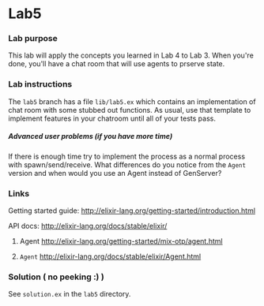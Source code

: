 # Lab5

### Lab purpose

This lab will apply the concepts you learned in Lab 4 to Lab 3. When you're done, 
you'll have a chat room that will use agents to prserve state. 


### Lab instructions


The `lab5` branch has a file `lib/lab5.ex` which contains an implementation of chat
room with some stubbed out functions. As usual, use that template to implement features
in your chatroom until all of your tests pass. 


##### Advanced user problems (if you have more time)

  If there is enough time try to implement the process
  as a normal process with spawn/send/receive. What differences do you notice
  from the `Agent` version and when would you use an Agent instead of
  GenServer?

### Links

Getting started guide: http://elixir-lang.org/getting-started/introduction.html

API docs: http://elixir-lang.org/docs/stable/elixir/

  1. Agent http://elixir-lang.org/getting-started/mix-otp/agent.html

  2. `Agent` http://elixir-lang.org/docs/stable/elixir/Agent.html


### Solution ( no peeking :) )

See `solution.ex` in the `lab5` directory.
